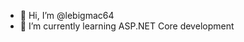 - 👋 Hi, I’m @lebigmac64
- 🌱 I’m currently learning ASP.NET Core development

<!---
lebigmac64/lebigmac64 is a ✨ special ✨
 repository because its `README.md`
 (this file) appears on your GitHub profile.
You can click the Preview link to take a look 
at your changes.
--->
